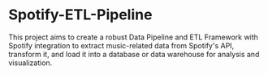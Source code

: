 # Spotify-ETL-Pipeline
This project aims to create a robust Data Pipeline and ETL Framework with Spotify integration to extract music-related data from Spotify's API, transform it, and load it into a database or data warehouse for analysis and visualization.
